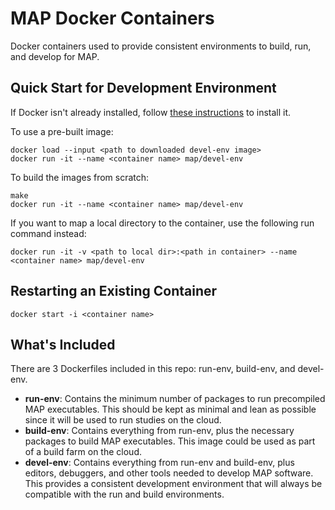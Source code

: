 # MAP Docker Containers

Docker containers used to provide consistent environments to build, run, and develop for MAP.

## Quick Start for Development Environment

If Docker isn't already installed, follow [these instructions](https://docs.docker.com/install/) to install it.

To use a pre-built image:

    docker load --input <path to downloaded devel-env image>
    docker run -it --name <container name> map/devel-env

To build the images from scratch:

    make
    docker run -it --name <container name> map/devel-env

If you want to map a local directory to the container, use the following run command instead:

    docker run -it -v <path to local dir>:<path in container> --name <container name> map/devel-env

## Restarting an Existing Container

    docker start -i <container name>

## What's Included

There are 3 Dockerfiles included in this repo: run-env, build-env, and devel-env.

* **run-env**: Contains the minimum number of packages to run precompiled MAP executables. This should be kept as minimal and lean as possible since it will be used to run studies on the cloud.
* **build-env**: Contains everything from run-env, plus the necessary packages to build MAP executables. This image could be used as part of a build farm on the cloud.
* **devel-env**: Contains everything from run-env and build-env, plus editors, debuggers, and other tools needed to develop MAP software. This provides a consistent development environment that will always be compatible with the run and build environments.
